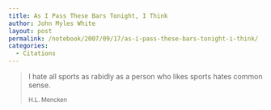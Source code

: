 ```yaml
---
title: As I Pass These Bars Tonight, I Think
author: John Myles White
layout: post
permalink: /notebook/2007/09/17/as-i-pass-these-bars-tonight-i-think/
categories:
  - Citations
---
```


<blockquote>
<p>I hate all sports as rabidly as a person who likes sports hates common sense.</p>

<small>H.L. Mencken</small>
</blockquote>
